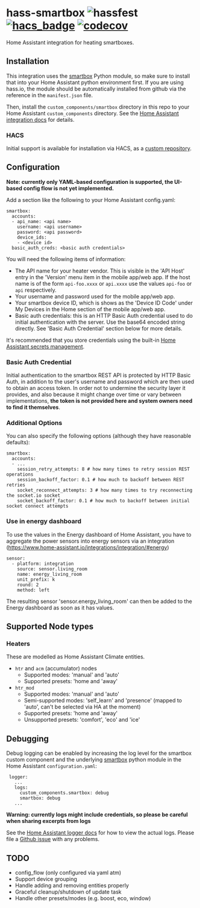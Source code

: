 # hass-smartbox ![hassfest](https://github.com/graham33/hass-smartbox/workflows/Validate%20with%20hassfest/badge.svg) [![hacs_badge](https://img.shields.io/badge/HACS-Custom-41BDF5.svg)](https://github.com/hacs/integration) [![codecov](https://codecov.io/gh/graham33/hass-smartbox/branch/main/graph/badge.svg?token=F3VFCU9WPA)](https://codecov.io/gh/graham33/hass-smartbox)
Home Assistant integration for heating smartboxes.

## Installation
This integration uses the [smartbox] Python module, so make sure to install that
into your Home Assistant python environment first. If you are using hass.io, the
module should be automatically installed from github via the reference in the
`manifest.json` file.

Then, install the `custom_components/smartbox` directory in this repo to your
Home Assistant `custom_components` directory. See the [Home Assistant
integration docs] for details.

### HACS
Initial support is available for installation via HACS, as a [custom
repository].

## Configuration
**Note: currently only YAML-based configuration is supported, the UI-based
config flow is not yet implemented.**

Add a section like the following to your Home Assistant config.yaml:

```
smartbox:
  accounts:
  - api_name: <api name>
    username: <api username>
    password: <api password>
    device_ids:
    - <device id>
  basic_auth_creds: <basic auth credentials>
```

You will need the following items of information:
* The API name for your heater vendor. This is visible in the 'API Host' entry
  in the 'Version' menu item in the mobile app/web app. If the host name is of
  the form `api-foo.xxxx` or `api.xxxx` use the values `api-foo` or `api`
  respectively.
* Your username and password used for the mobile app/web app.
* Your smartbox device ID, which is shows as the 'Device ID Code' under My
  Devices in the Home section of the mobile app/web app.
* Basic auth credentials: this is an HTTP Basic Auth credential used to do
  initial authentication with the server. Use the base64 encoded string
  directly. See 'Basic Auth Credential' section below for more details.

It's recommended that you store credentials using the built-in [Home Assistant
secrets management].

### Basic Auth Credential
Initial authentication to the smartbox REST API is protected by HTTP Basic Auth,
in addition to the user's username and password which are then used to obtain an
access token. In order not to undermine the security layer it provides, and also
because it might change over time or vary between implementations, **the token
is not provided here and system owners need to find it themselves**.

### Additional Options
You can also specify the following options (although they have reasonable defaults):

```
smartbox:
  accounts:
  - ...
    session_retry_attempts: 8 # how many times to retry session REST operations
    session_backoff_factor: 0.1 # how much to backoff between REST retries
    socket_reconnect_attempts: 3 # how many times to try reconnecting the socket.io socket
    socket_backoff_factor: 0.1 # how much to backoff between initial socket connect attempts
```

### Use in energy dashboard

To use the values in the Energy dashboard of Home Assistant, you have to aggregate the power sensors into energy sensors via an integration (https://www.home-assistant.io/integrations/integration/#energy)

```
sensor:
  - platform: integration
    source: sensor.living_room
    name: energy_living_room
    unit_prefix: k
    round: 2
    method: left
```

The resulting sensor 'sensor.energy_living_room' can then be added to the Energy dashboard as soon as it has values.

## Supported Node types

### Heaters
These are modelled as Home Assistant Climate entities.

* `htr` and `acm` (accumulator) nodes
  * Supported modes: 'manual' and 'auto'
  * Supported presets: 'home and 'away'
* `htr_mod`
  * Supported modes: 'manual' and 'auto'
  * Semi-supported modes: 'self_learn' and 'presence' (mapped to 'auto', can't
    be selected via HA at the moment)
  * Supported presets: 'home and 'away'
  * Unsupported presets: 'comfort', 'eco' and 'ice'

## Debugging

Debug logging can be enabled by increasing the log level for the smartbox custom
component and the underlying [smartbox] python module in the Home Assistant
`configuration.yaml`:

```
 logger:
   ...
   logs:
     custom_components.smartbox: debug
     smartbox: debug
   ...
```

**Warning: currently logs might include credentials, so please be careful when
sharing excerpts from logs**

See the [Home Assistant logger docs] for how to view the actual logs. Please
file a [Github issue] with any problems.

## TODO
* config_flow (only configured via yaml atm)
* Support device grouping
* Handle adding and removing entities properly
* Graceful cleanup/shutdown of update task
* Handle other presets/modes (e.g. boost, eco, window)

[custom repository]: https://hacs.xyz/docs/faq/custom_repositories
[Github issue]: https://github.com/graham33/hass-smartbox/issues
[Home Assistant integration docs]: https://developers.home-assistant.io/docs/creating_integration_file_structure/#where-home-assistant-looks-for-integrations
[Home Assistant logger docs]: https://www.home-assistant.io/integrations/logger/#viewing-logs
[Home Assistant secrets management]: https://www.home-assistant.io/docs/configuration/secrets/
[smartbox]: https://github.com/graham33/smartbox
